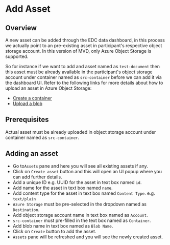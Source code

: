 # Add Asset

## Overview

A new asset can be added through the EDC data dashboard, in this process we actually point to an pre-existing asset in participant's respective object storage account. In this version of MVD, only Azure Object Storage is supported.

So for instance if we want to add and asset named as `test-document` then this asset must be already available in the participant's object storage account under container named as `src-container` before we can add it via the dashboard UI. Refer to the following links for more details about how to upload an asset in Azure Object Storage:

* [Create a container](https://docs.microsoft.com/azure/storage/blobs/storage-quickstart-blobs-portal#create-a-container)
* [Upload a blob](https://docs.microsoft.com/azure/storage/blobs/storage-quickstart-blobs-portal#upload-a-block-blob)

## Prerequisites

Actual asset must be already uploaded in object storage account under container named as `src-container`.

## Adding an asset

* Go to`Assets` pane and here you will see all existing assets if any.
* Click on `Create asset` button and this will open an UI popup where you can add further details.
* Add a unique ID e.g. UUID for the asset in text box named `id`.
* Add name for the asset in text box named `name`.
* Add content type for the asset in text box named `Content Type`. e.g. `text/plain`
* `Azure Storage` must be pre-selected in the dropdown named as `Destination`.
* Add object storage account name in text box named as `Account`.
* `src-container` must pre-filled in the text box named as `Container`.
* Add blob name in text box named as `Blob Name`.
* Click on `Create` button to add the asset.
* `Assets` pane will be refreshed and you will see the newly created asset.
